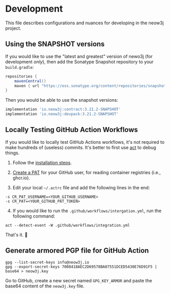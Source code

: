# Development

This file describes configurations and nuances for developing in the neow3j project.

## Using the SNAPSHOT versions

If you would like to use the "latest and greatest" version of newo3j (for development *only*), then
add the Sonatype Snapshot repository to your `build.gradle`:

```groovy
repositories {
    mavenCentral()
    maven { url "https://oss.sonatype.org/content/repositories/snapshots" }
}
```

Then you would be able to use the snapshot versions:

```groovy
implementation 'io.neow3j:contract:3.21.2-SNAPSHOT'
implementation 'io.neow3j:devpack:3.21.2-SNAPSHOT'
```

## Locally Testing GitHub Action Workflows

If you would like to locally test GitHub Actions workflows, it's not required to make
hundreds of (useless) commits. It's better to first use [act](https://github.com/nektos/act) to
debug things.

1. Follow the [installation steps](https://github.com/nektos/act#installation).

2. [Create a PAT](https://docs.github.com/en/github/authenticating-to-github/creating-a-personal-access-token) for your GitHub user, for reading container registries (i.e., ghcr.io).

3. Edit your local `~/.actrc` file and add the following lines in the end:

```
-s CR_PAT_USERNAME=<YOUR_GITHUB_USERNAME>
-s CR_PAT=<YOUR_GITHUB_PAT_TOKEN>
```

4. If you would like to run the `.github/workflows/intergation.yml`, run the following command:

```
act --detect-event -W .github/workflows/integration.yml
```

That's it. :rocket:


## Generate armored PGP file for GitHub Action

```
gpg --list-secret-keys info@neow3j.io
gpg --export-secret-keys 7008418AEC2D69578BA07551DCED5430E76D91F5 | base64 > neow3j.key
```

Go to GitHub, create a new secret named `GPG_KEY_ARMOR` and paste
the base64 content of the `neow3j.key` file.